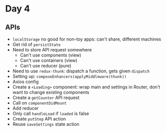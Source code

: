 # Day 4

## APIs
- `localStorage` no good for non-toy apps: can't share, different machines
- Get rid of `persistState`
- Need to store API request somewhere
    - Can't use components (view)
    - Can't use containers (view)
    - Can't use reducer (pure)
- Need to use `redux-thunk`: dispatch a function, gets given `dispatch`
- Setting up: `composeEnhancers(applyMiddleware(thunk))`
- Axios config
- Create a `<Loading>` component: wrap main and settings in Router, don't want to change existing components
- Create a `getCounter` API request
- Call on `componentDidMount`
- Add reducer
- Only call `handleLoad` if `loaded` is false
- Create `putStep` API action
- Reuse `saveSettings` state action
